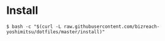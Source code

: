 # Install

```
$ bash -c "$(curl -L raw.githubusercontent.com/bizreach-yoshimitsu/dotfiles/master/install)"
```
